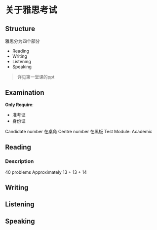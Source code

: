 # 关于雅思考试



## Structure
雅思分为四个部分
- Reading
- Writing
- Listening
- Speaking

> 详见第一堂课的ppt


## Examination
**Only Require**:
- 准考证
- 身份证

Candidate number 在桌角
Centre number 在黑板
Test Module: Academic

## Reading

### Description
40 problems
Approximately 13 + 13 + 14

## Writing

## Listening

## Speaking